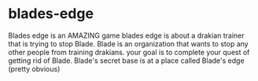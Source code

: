 # blades-edge
Blades edge is an AMAZING game
blades edge is about a drakian trainer that is trying to stop Blade.
Blade is an organization that wants to stop any other people from training drakians.
your goal is to complete your quest of getting rid of Blade.
Blade's secret base is at a place called Blade's edge (pretty obvious)
